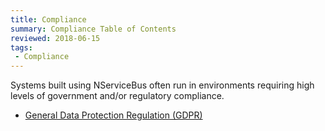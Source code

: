 ```yaml
---
title: Compliance
summary: Compliance Table of Contents
reviewed: 2018-06-15
tags:
 - Compliance
---
```


Systems built using NServiceBus often run in environments requiring high levels of government and/or regulatory compliance.

* [General Data Protection Regulation (GDPR)](nservicebus/compliance/gdpr)